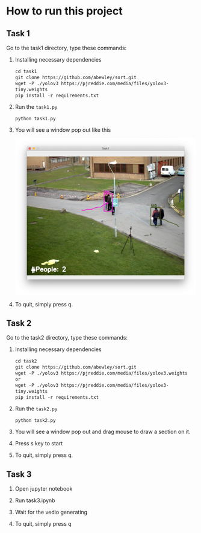 # How to run this project

## Task 1

Go to the task1 directory, type these commands:

1.  Installing necessary dependencies

    ```
    cd task1
    git clone https://github.com/abewley/sort.git
    wget -P ./yolov3 https://pjreddie.com/media/files/yolov3-tiny.weights
    pip install -r requirements.txt
    ```

2.  Run the `task1.py`

    ```
    python task1.py
    ```

3.  You will see a window pop out like this

    ![task1](assets/task1.png)

4.  To quit, simply press q.

## Task 2

Go to the task2 directory, type these commands:

1.  Installing necessary dependencies

    ```
    cd task2
    git clone https://github.com/abewley/sort.git
    wget -P ./yolov3 https://pjreddie.com/media/files/yolov3.weights
    or
    wget -P ./yolov3 https://pjreddie.com/media/files/yolov3-tiny.weights
    pip install -r requirements.txt
    ```

2.  Run the `task2.py`

    ```
    python task2.py
    ```

3.  You will see a window pop out and drag mouse to draw a section on it.

4.  Press s key to start

5.  To quit, simply press q.

## Task 3

1.  Open jupyter notebook

2.  Run task3.ipynb

3.  Wait for the vedio generating

4.  To quit, simply press q
